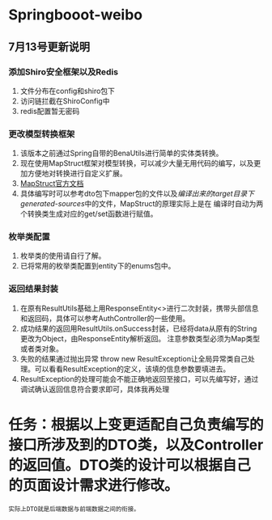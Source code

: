 # Springbooot-weibo

## 7月13号更新说明

### 添加Shiro安全框架以及Redis

1. 文件分布在config和shiro包下
2. 访问链拦截在ShiroConfig中
3. redis配置暂无密码

### 更改模型转换框架

1. 该版本之前通过Spring自带的BenaUtils进行简单的实体类转换。
2. 现在使用MapStruct框架对模型转换，可以减少大量无用代码的编写，以及更加方便地对转换进行自定义扩展。
3. [MapStruct官方文档](http://mapstruct.org/documentation/stable/reference/html/#mapping-configuration-inheritance)
4. 具体编写时可以参考dto包下mapper包的文件以及*编译出来的target目录下generated-sources*中的文件，MapStruct的原理实际上是在
  编译时自动为两个转换类生成对应的get/set函数进行赋值。

### 枚举类配置

1. 枚举类的使用请自行了解。
2. 已将常用的枚举类配置到entity下的enums包中。

### 返回结果封装

1. 在原有ResultUtils基础上用ResponseEntity<>进行二次封装，携带头部信息和返回码，具体可以参考AuthController的一些使用。
2. 成功结果的返回用ResultUtils.onSuccess封装，已经将data从原有的String更改为Object，由ResponseEntity解析返回。
  注意参数类型必须为Map类型或者类对象。
3. 失败的结果通过抛出异常 throw new ResultException让全局异常类自己处理。可以看看ResultException的定义，该填的信息参数要填进去。
4. ResultException的处理可能会不能正确地返回至接口，可以先编写好，通过调试确认返回信息符合要求即可，具体我再处理


# 任务：根据以上变更适配自己负责编写的接口所涉及到的DTO类，以及Controller的返回值。DTO类的设计可以根据自己的页面设计需求进行修改。
    实际上DTO就是后端数据与前端数据之间的衔接。

